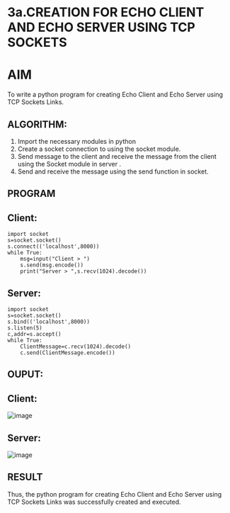 # 3a.CREATION FOR ECHO CLIENT AND ECHO SERVER USING TCP SOCKETS
# AIM
To write a python program for creating Echo Client and Echo Server using TCP
Sockets Links.
## ALGORITHM:
1. Import the necessary modules in python
2. Create a socket connection to using the socket module.
3. Send message to the client and receive the message from the client using the Socket module in
 server .
4. Send and receive the message using the send function in socket.
## PROGRAM
## Client:
```
import socket
s=socket.socket()
s.connect(('localhost',8000))
while True:
    msg=input("Client > ")
    s.send(msg.encode())
    print("Server > ",s.recv(1024).decode())
```
## Server:
```
import socket
s=socket.socket()
s.bind(('localhost',8000))
s.listen(5)
c,addr=s.accept()
while True:
    ClientMessage=c.recv(1024).decode()
    c.send(ClientMessage.encode())
```
## OUPUT:
## Client:
![image](https://github.com/user-attachments/assets/89160fdf-401f-4ea9-b850-a39959219803)
## Server:
![image](https://github.com/user-attachments/assets/cf0e832c-6a0b-4d4e-862b-88c7197d8508)

## RESULT
Thus, the python program for creating Echo Client and Echo Server using TCP Sockets Links 
was successfully created and executed.
